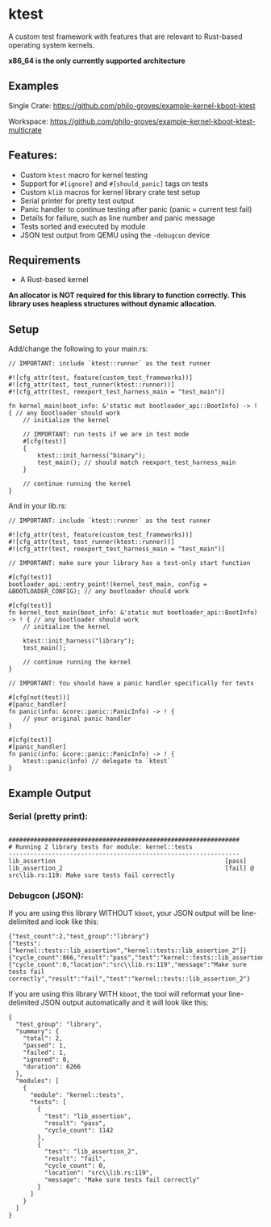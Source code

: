 # ktest

A custom test framework with features that are relevant to Rust-based operating system kernels.

**x86_64 is the only currently supported architecture**

## Examples

Single Crate: https://github.com/philo-groves/example-kernel-kboot-ktest

Workspace: https://github.com/philo-groves/example-kernel-kboot-ktest-multicrate

## Features:
- Custom `ktest` macro for kernel testing 
- Support for `#[ignore]` and `#[should_panic]` tags on tests
- Custom `klib` macros for kernel library crate test setup
- Serial printer for pretty test output
- Panic handler to continue testing after panic (panic = current test fail)
- Details for failure, such as line number and panic message
- Tests sorted and executed by module
- JSON test output from QEMU using the `-debugcon` device

## Requirements
- A Rust-based kernel

**An allocator is NOT required for this library to function correctly. This library uses heapless structures without dynamic allocation.**

## Setup

Add/change the following to your main.rs:

```
// IMPORTANT: include `ktest::runner` as the test runner

#![cfg_attr(test, feature(custom_test_frameworks))]
#![cfg_attr(test, test_runner(ktest::runner))]
#![cfg_attr(test, reexport_test_harness_main = "test_main")]

fn kernel_main(boot_info: &'static mut bootloader_api::BootInfo) -> ! { // any bootloader should work
    // initialize the kernel

    // IMPORTANT: run tests if we are in test mode
    #[cfg(test)]
    {
        ktest::init_harness("binary");
        test_main(); // should match reexport_test_harness_main
    }

    // continue running the kernel
}
```

And in your lib.rs:

```
// IMPORTANT: include `ktest::runner` as the test runner

#![cfg_attr(test, feature(custom_test_frameworks))]
#![cfg_attr(test, test_runner(ktest::runner))]
#![cfg_attr(test, reexport_test_harness_main = "test_main")]

// IMPORTANT: make sure your library has a test-only start function

#[cfg(test)]
bootloader_api::entry_point!(kernel_test_main, config = &BOOTLOADER_CONFIG); // any bootloader should work

#[cfg(test)]
fn kernel_test_main(boot_info: &'static mut bootloader_api::BootInfo) -> ! { // any bootloader should work
    // initialize the kernel

    ktest::init_harness("library");
    test_main();
    
    // continue running the kernel
}

// IMPORTANT: You should have a panic handler specifically for tests

#[cfg(not(test))]
#[panic_handler]
fn panic(info: &core::panic::PanicInfo) -> ! {
    // your original panic handler
}

#[cfg(test)]
#[panic_handler]
fn panic(info: &core::panic::PanicInfo) -> ! {
    ktest::panic(info) // delegate to `ktest`
}
```

## Example Output

### Serial (pretty print):
```

################################################################
# Running 2 library tests for module: kernel::tests
----------------------------------------------------------------
lib_assertion                                               [pass]
lib_assertion_2                                             [fail] @ src\lib.rs:119: Make sure tests fail correctly
```

### Debugcon (JSON):

If you are using this library WITHOUT `kboot`, your JSON output will be line-delimited and look like this:

```
{"test_count":2,"test_group":"library"}
{"tests":["kernel::tests::lib_assertion","kernel::tests::lib_assertion_2"]}
{"cycle_count":866,"result":"pass","test":"kernel::tests::lib_assertion"}
{"cycle_count":0,"location":"src\\lib.rs:119","message":"Make sure tests fail correctly","result":"fail","test":"kernel::tests::lib_assertion_2"}
```

If you are using this library WITH `kboot`, the tool will reformat your line-delimited JSON output automatically and it will look like this:

```
{
  "test_group": "library",
  "summary": {
    "total": 2,
    "passed": 1,
    "failed": 1,
    "ignored": 0,
    "duration": 6266
  },
  "modules": [
    {
      "module": "kernel::tests",
      "tests": [
        {
          "test": "lib_assertion",
          "result": "pass",
          "cycle_count": 1142
        },
        {
          "test": "lib_assertion_2",
          "result": "fail",
          "cycle_count": 0,
          "location": "src\\lib.rs:119",
          "message": "Make sure tests fail correctly"
        }
      ]
    }
  ]
}
```